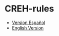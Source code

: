 # CREH-rules

- [Version Español](es-Mx/01-Introduccion.md)
- [English Version](en-Us/01-Introduction.md)